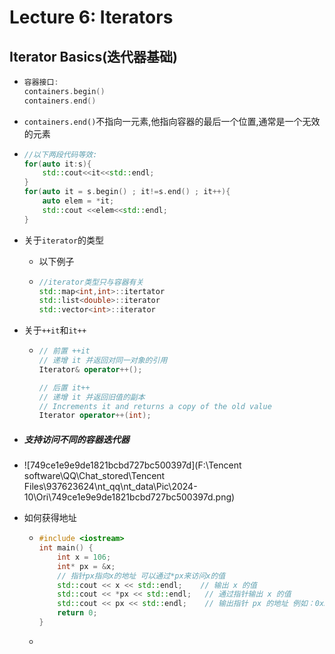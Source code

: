 # Lecture 6: Iterators

## Iterator Basics(迭代器基础)

- ```cpp
  容器接口:
  containers.begin()
  containers.end()
  ```

- `containers.end()`不指向一元素,他指向容器的最后一个位置,通常是一个无效的元素

- ```cpp
  //以下两段代码等效:
  for(auto it:s){
      std::cout<<it<<std::endl;
  }
  for(auto it = s.begin() ; it!=s.end() ; it++){
      auto elem = *it;
      std::cout <<elem<<std::endl;
  }
  ```

- 关于`iterator`的类型

  - 以下例子

  - ```cpp
    //iterator类型只与容器有关
    std::map<int,int>::itertator 
    std::list<double>::iterator 
    std::vector<int>::iterator
    ```

- 关于`++it`和`it++`

  - ```cpp
    // 前置 ++it
    // 递增 it 并返回对同一对象的引用
    Iterator& operator++();
    
    // 后置 it++
    // 递增 it 并返回旧值的副本
    // Increments it and returns a copy of the old value
    Iterator operator++(int);
    ```

- ##### 支持访问不同的容器迭代器

- ![749ce1e9e9de1821bcbd727bc500397d](F:\Tencent software\QQ\Chat_stored\Tencent Files\937623624\nt_qq\nt_data\Pic\2024-10\Ori\749ce1e9e9de1821bcbd727bc500397d.png)

- 如何获得地址

  - ```cpp
    #include <iostream>
    int main() {
        int x = 106;          
        int* px = &x;
        // 指针px指向x的地址 可以通过*px来访问x的值
        std::cout << x << std::endl;    // 输出 x 的值
        std::cout << *px << std::endl;   // 通过指针输出 x 的值
        std::cout << px << std::endl;    // 输出指针 px 的地址 例如：0x50527c
        return 0;
    }
    
    ```
    
  - 
